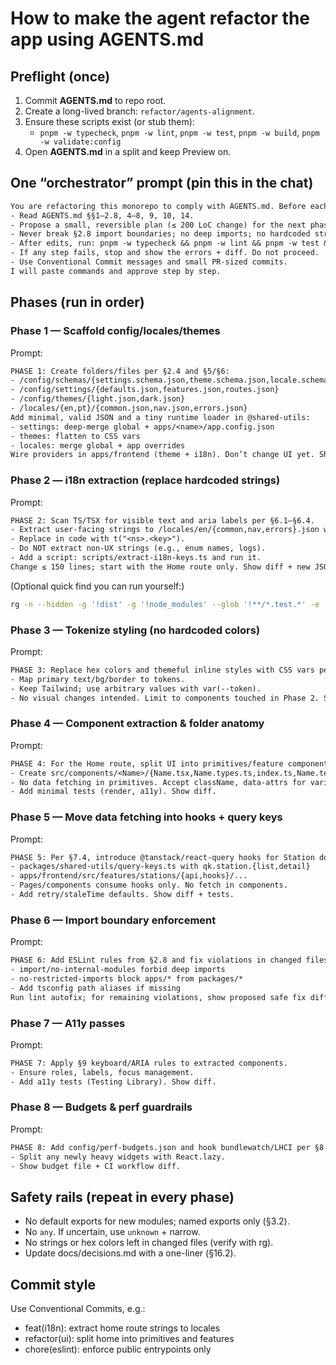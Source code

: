 # How to make the agent refactor the app using AGENTS.md

## Preflight (once)
1. Commit **AGENTS.md** to repo root.
2. Create a long-lived branch: `refactor/agents-alignment`.
3. Ensure these scripts exist (or stub them):  
   - `pnpm -w typecheck`, `pnpm -w lint`, `pnpm -w test`, `pnpm -w build`, `pnpm -w validate:config`
4. Open **AGENTS.md** in a split and keep Preview on.

## One “orchestrator” prompt (pin this in the chat)
~~~txt
You are refactoring this monorepo to comply with AGENTS.md. Before each change:
- Read AGENTS.md §§1–2.8, 4–8, 9, 10, 14.
- Propose a small, reversible plan (≤ 200 LoC change) for the next phase only.
- Never break §2.8 import boundaries; no deep imports; no hardcoded strings/colors.
- After edits, run: pnpm -w typecheck && pnpm -w lint && pnpm -w test && pnpm -w build && pnpm -w validate:config
- If any step fails, stop and show the errors + diff. Do not proceed.
- Use Conventional Commit messages and small PR-sized commits.
I will paste commands and approve step by step.
~~~

## Phases (run in order)

### Phase 1 — Scaffold config/locales/themes
Prompt:
~~~txt
PHASE 1: Create folders/files per §2.4 and §5/§6:
- /config/schemas/{settings.schema.json,theme.schema.json,locale.schema.json}
- /config/settings/{defaults.json,features.json,routes.json}
- /config/themes/{light.json,dark.json}
- /locales/{en,pt}/{common.json,nav.json,errors.json}
Add minimal, valid JSON and a tiny runtime loader in @shared-utils:
- settings: deep-merge global + apps/<name>/app.config.json
- themes: flatten to CSS vars
- locales: merge global + app overrides
Wire providers in apps/frontend (theme + i18n). Don’t change UI yet. Show diff.
~~~

### Phase 2 — i18n extraction (replace hardcoded strings)
Prompt:
~~~txt
PHASE 2: Scan TS/TSX for visible text and aria labels per §6.1–§6.4.
- Extract user-facing strings to /locales/en/{common,nav,errors}.json with stable keys.
- Replace in code with t("<ns>.<key>").
- Do NOT extract non-UX strings (e.g., enum names, logs).
- Add a script: scripts/extract-i18n-keys.ts and run it.
Change ≤ 150 lines; start with the Home route only. Show diff + new JSON.
~~~
(Optional quick find you can run yourself:)
~~~bash
rg -n --hidden -g '!dist' -g '!node_modules' --glob '!**/*.test.*' -e '>([^<>{}]+)<|aria-(label|placeholder)="([^"]+)"'
~~~

### Phase 3 — Tokenize styling (no hardcoded colors)
Prompt:
~~~txt
PHASE 3: Replace hex colors and themeful inline styles with CSS vars per §5.4–§5.9.
- Map primary text/bg/border to tokens.
- Keep Tailwind; use arbitrary values with var(--token).
- No visual changes intended. Limit to components touched in Phase 2. Show diff.
~~~

### Phase 4 — Component extraction & folder anatomy
Prompt:
~~~txt
PHASE 4: For the Home route, split UI into primitives/feature components per §4.2–§4.5.
- Create src/components/<Name>/{Name.tsx,Name.types.ts,index.ts,Name.test.tsx}
- No data fetching in primitives. Accept className, data-attrs for variants.
- Add minimal tests (render, a11y). Show diff.
~~~

### Phase 5 — Move data fetching into hooks + query keys
Prompt:
~~~txt
PHASE 5: Per §7.4, introduce @tanstack/react-query hooks for Station domain:
- packages/shared-utils/query-keys.ts with qk.station.{list,detail}
- apps/frontend/src/features/stations/{api,hooks}/...
- Pages/components consume hooks only. No fetch in components.
- Add retry/staleTime defaults. Show diff + tests.
~~~

### Phase 6 — Import boundary enforcement
Prompt:
~~~txt
PHASE 6: Add ESLint rules from §2.8 and fix violations in changed files only.
- import/no-internal-modules forbid deep imports
- no-restricted-imports block apps/* from packages/*
- Add tsconfig path aliases if missing
Run lint autofix; for remaining violations, show proposed safe fix diffs.
~~~

### Phase 7 — A11y passes
Prompt:
~~~txt
PHASE 7: Apply §9 keyboard/ARIA rules to extracted components.
- Ensure roles, labels, focus management.
- Add a11y tests (Testing Library). Show diff.
~~~

### Phase 8 — Budgets & perf guardrails
Prompt:
~~~txt
PHASE 8: Add config/perf-budgets.json and hook bundlewatch/LHCI per §8.2/§8.12.
- Split any newly heavy widgets with React.lazy.
- Show budget file + CI workflow diff.
~~~

## Safety rails (repeat in every phase)
- No default exports for new modules; named exports only (§3.2).
- No `any`. If uncertain, use `unknown` + narrow.
- No strings or hex colors left in changed files (verify with rg).
- Update docs/decisions.md with a one-liner (§16.2).

## Commit style
Use Conventional Commits, e.g.:
- feat(i18n): extract home route strings to locales
- refactor(ui): split home into primitives and features
- chore(eslint): enforce public entrypoints only
